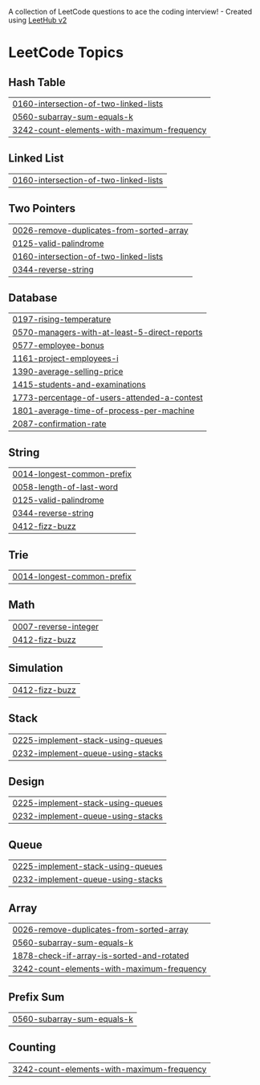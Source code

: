 A collection of LeetCode questions to ace the coding interview! - Created using [LeetHub v2](https://github.com/arunbhardwaj/LeetHub-2.0)
<!---LeetCode Topics Start-->
# LeetCode Topics
## Hash Table
|  |
| ------- |
| [0160-intersection-of-two-linked-lists](https://github.com/Swwapnil8669/practice-problems/tree/master/0160-intersection-of-two-linked-lists) |
| [0560-subarray-sum-equals-k](https://github.com/Swwapnil8669/practice-problems/tree/master/0560-subarray-sum-equals-k) |
| [3242-count-elements-with-maximum-frequency](https://github.com/Swwapnil8669/practice-problems/tree/master/3242-count-elements-with-maximum-frequency) |
## Linked List
|  |
| ------- |
| [0160-intersection-of-two-linked-lists](https://github.com/Swwapnil8669/practice-problems/tree/master/0160-intersection-of-two-linked-lists) |
## Two Pointers
|  |
| ------- |
| [0026-remove-duplicates-from-sorted-array](https://github.com/Swwapnil8669/practice-problems/tree/master/0026-remove-duplicates-from-sorted-array) |
| [0125-valid-palindrome](https://github.com/Swwapnil8669/practice-problems/tree/master/0125-valid-palindrome) |
| [0160-intersection-of-two-linked-lists](https://github.com/Swwapnil8669/practice-problems/tree/master/0160-intersection-of-two-linked-lists) |
| [0344-reverse-string](https://github.com/Swwapnil8669/practice-problems/tree/master/0344-reverse-string) |
## Database
|  |
| ------- |
| [0197-rising-temperature](https://github.com/Swwapnil8669/practice-problems/tree/master/0197-rising-temperature) |
| [0570-managers-with-at-least-5-direct-reports](https://github.com/Swwapnil8669/practice-problems/tree/master/0570-managers-with-at-least-5-direct-reports) |
| [0577-employee-bonus](https://github.com/Swwapnil8669/practice-problems/tree/master/0577-employee-bonus) |
| [1161-project-employees-i](https://github.com/Swwapnil8669/practice-problems/tree/master/1161-project-employees-i) |
| [1390-average-selling-price](https://github.com/Swwapnil8669/practice-problems/tree/master/1390-average-selling-price) |
| [1415-students-and-examinations](https://github.com/Swwapnil8669/practice-problems/tree/master/1415-students-and-examinations) |
| [1773-percentage-of-users-attended-a-contest](https://github.com/Swwapnil8669/practice-problems/tree/master/1773-percentage-of-users-attended-a-contest) |
| [1801-average-time-of-process-per-machine](https://github.com/Swwapnil8669/practice-problems/tree/master/1801-average-time-of-process-per-machine) |
| [2087-confirmation-rate](https://github.com/Swwapnil8669/practice-problems/tree/master/2087-confirmation-rate) |
## String
|  |
| ------- |
| [0014-longest-common-prefix](https://github.com/Swwapnil8669/practice-problems/tree/master/0014-longest-common-prefix) |
| [0058-length-of-last-word](https://github.com/Swwapnil8669/practice-problems/tree/master/0058-length-of-last-word) |
| [0125-valid-palindrome](https://github.com/Swwapnil8669/practice-problems/tree/master/0125-valid-palindrome) |
| [0344-reverse-string](https://github.com/Swwapnil8669/practice-problems/tree/master/0344-reverse-string) |
| [0412-fizz-buzz](https://github.com/Swwapnil8669/practice-problems/tree/master/0412-fizz-buzz) |
## Trie
|  |
| ------- |
| [0014-longest-common-prefix](https://github.com/Swwapnil8669/practice-problems/tree/master/0014-longest-common-prefix) |
## Math
|  |
| ------- |
| [0007-reverse-integer](https://github.com/Swwapnil8669/practice-problems/tree/master/0007-reverse-integer) |
| [0412-fizz-buzz](https://github.com/Swwapnil8669/practice-problems/tree/master/0412-fizz-buzz) |
## Simulation
|  |
| ------- |
| [0412-fizz-buzz](https://github.com/Swwapnil8669/practice-problems/tree/master/0412-fizz-buzz) |
## Stack
|  |
| ------- |
| [0225-implement-stack-using-queues](https://github.com/Swwapnil8669/practice-problems/tree/master/0225-implement-stack-using-queues) |
| [0232-implement-queue-using-stacks](https://github.com/Swwapnil8669/practice-problems/tree/master/0232-implement-queue-using-stacks) |
## Design
|  |
| ------- |
| [0225-implement-stack-using-queues](https://github.com/Swwapnil8669/practice-problems/tree/master/0225-implement-stack-using-queues) |
| [0232-implement-queue-using-stacks](https://github.com/Swwapnil8669/practice-problems/tree/master/0232-implement-queue-using-stacks) |
## Queue
|  |
| ------- |
| [0225-implement-stack-using-queues](https://github.com/Swwapnil8669/practice-problems/tree/master/0225-implement-stack-using-queues) |
| [0232-implement-queue-using-stacks](https://github.com/Swwapnil8669/practice-problems/tree/master/0232-implement-queue-using-stacks) |
## Array
|  |
| ------- |
| [0026-remove-duplicates-from-sorted-array](https://github.com/Swwapnil8669/practice-problems/tree/master/0026-remove-duplicates-from-sorted-array) |
| [0560-subarray-sum-equals-k](https://github.com/Swwapnil8669/practice-problems/tree/master/0560-subarray-sum-equals-k) |
| [1878-check-if-array-is-sorted-and-rotated](https://github.com/Swwapnil8669/practice-problems/tree/master/1878-check-if-array-is-sorted-and-rotated) |
| [3242-count-elements-with-maximum-frequency](https://github.com/Swwapnil8669/practice-problems/tree/master/3242-count-elements-with-maximum-frequency) |
## Prefix Sum
|  |
| ------- |
| [0560-subarray-sum-equals-k](https://github.com/Swwapnil8669/practice-problems/tree/master/0560-subarray-sum-equals-k) |
## Counting
|  |
| ------- |
| [3242-count-elements-with-maximum-frequency](https://github.com/Swwapnil8669/practice-problems/tree/master/3242-count-elements-with-maximum-frequency) |
<!---LeetCode Topics End-->